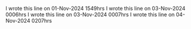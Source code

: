 
I wrote this line on 01-Nov-2024 1549hrs
I wrote this line on 03-Nov-2024 0006hrs
I wrote this line on 03-Nov-2024 0007hrs
I wrote this line on 04-Nov-2024 0207hrs
